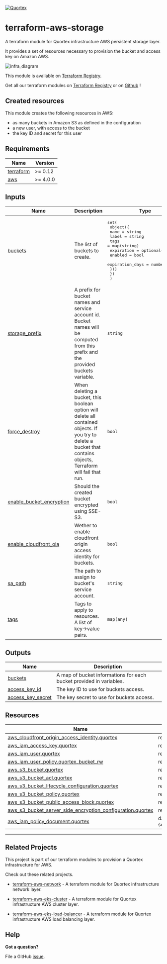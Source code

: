 <!-- BEGINNING OF PRE-COMMIT-TERRAFORM DOCS HOOK -->
[![Quortex][logo]](https://quortex.io)

# terraform-aws-storage

A terraform module for Quortex infrastructure AWS persistent storage layer.

It provides a set of resources necessary to provision the bucket and access key on Amazon AWS.

![infra_diagram]

This module is available on [Terraform Registry][registry_tf_aws-eks_storage].

Get all our terraform modules on [Terraform Registry][registry_tf_modules] or on [Github][github_tf_modules] !

## Created resources

This module creates the following resources in AWS:
- as many buckets in Amazon S3 as defined in the configuration
- a new user, with access to the bucket
- the key ID and secret for this user


## Requirements

| Name | Version |
|------|---------|
| <a name="requirement_terraform"></a> [terraform](#requirement\_terraform) | >= 0.12 |
| <a name="requirement_aws"></a> [aws](#requirement\_aws) | >= 4.0.0 |

## Inputs

| Name | Description | Type | Default | Required |
|------|-------------|------|---------|:--------:|
| <a name="input_buckets"></a> [buckets](#input\_buckets) | The list of buckets to create. | <pre>set(<br>    object({<br>      name  = string<br>      label = string<br>      tags  = map(string)<br>      expiration = optional(object({<br>        enabled         = bool<br>        expiration_days = number<br>      }))<br>    })<br>  )</pre> | `[]` | no |
| <a name="input_storage_prefix"></a> [storage\_prefix](#input\_storage\_prefix) | A prefix for bucket names and service account id. Bucket names will be computed from this prefix and the provided buckets variable. | `string` | `"quortex"` | no |
| <a name="input_force_destroy"></a> [force\_destroy](#input\_force\_destroy) | When deleting a bucket, this boolean option will delete all contained objects. If you try to delete a bucket that contains objects, Terraform will fail that run. | `bool` | `false` | no |
| <a name="input_enable_bucket_encryption"></a> [enable\_bucket\_encryption](#input\_enable\_bucket\_encryption) | Should the created bucket encrypted using SSE-S3. | `bool` | `true` | no |
| <a name="input_enable_cloudfront_oia"></a> [enable\_cloudfront\_oia](#input\_enable\_cloudfront\_oia) | Wether to enable cloudfront origin access identity for buckets. | `bool` | `false` | no |
| <a name="input_sa_path"></a> [sa\_path](#input\_sa\_path) | The path to assign to bucket's service account. | `string` | `"/system/"` | no |
| <a name="input_tags"></a> [tags](#input\_tags) | Tags to apply to resources. A list of key->value pairs. | `map(any)` | `{}` | no |

## Outputs

| Name | Description |
|------|-------------|
| <a name="output_buckets"></a> [buckets](#output\_buckets) | A map of bucket informations for each bucket provided in variables. |
| <a name="output_access_key_id"></a> [access\_key\_id](#output\_access\_key\_id) | The key ID to use for buckets access. |
| <a name="output_access_key_secret"></a> [access\_key\_secret](#output\_access\_key\_secret) | The key secret to use for buckets access. |

## Resources

| Name | Type |
|------|------|
| [aws_cloudfront_origin_access_identity.quortex](https://registry.terraform.io/providers/hashicorp/aws/latest/docs/resources/cloudfront_origin_access_identity) | resource |
| [aws_iam_access_key.quortex](https://registry.terraform.io/providers/hashicorp/aws/latest/docs/resources/iam_access_key) | resource |
| [aws_iam_user.quortex](https://registry.terraform.io/providers/hashicorp/aws/latest/docs/resources/iam_user) | resource |
| [aws_iam_user_policy.quortex_bucket_rw](https://registry.terraform.io/providers/hashicorp/aws/latest/docs/resources/iam_user_policy) | resource |
| [aws_s3_bucket.quortex](https://registry.terraform.io/providers/hashicorp/aws/latest/docs/resources/s3_bucket) | resource |
| [aws_s3_bucket_acl.quortex](https://registry.terraform.io/providers/hashicorp/aws/latest/docs/resources/s3_bucket_acl) | resource |
| [aws_s3_bucket_lifecycle_configuration.quortex](https://registry.terraform.io/providers/hashicorp/aws/latest/docs/resources/s3_bucket_lifecycle_configuration) | resource |
| [aws_s3_bucket_policy.quortex](https://registry.terraform.io/providers/hashicorp/aws/latest/docs/resources/s3_bucket_policy) | resource |
| [aws_s3_bucket_public_access_block.quortex](https://registry.terraform.io/providers/hashicorp/aws/latest/docs/resources/s3_bucket_public_access_block) | resource |
| [aws_s3_bucket_server_side_encryption_configuration.quortex](https://registry.terraform.io/providers/hashicorp/aws/latest/docs/resources/s3_bucket_server_side_encryption_configuration) | resource |
| [aws_iam_policy_document.quortex](https://registry.terraform.io/providers/hashicorp/aws/latest/docs/data-sources/iam_policy_document) | data source |


---

## Related Projects

This project is part of our terraform modules to provision a Quortex infrastructure for AWS.

Check out these related projects.

- [terraform-aws-network][registry_tf_aws-eks_network] - A terraform module for Quortex infrastructure network layer.

- [terraform-aws-eks-cluster][registry_tf_aws-eks_cluster] - A terraform module for Quortex infrastructure AWS cluster layer.

- [terraform-aws-eks-load-balancer][registry_tf_aws-eks_load_balancer] - A terraform module for Quortex infrastructure AWS load balancing layer.

[logo]: https://storage.googleapis.com/quortex-assets/logo.webp
[infra_diagram]: https://storage.googleapis.com/quortex-assets/infra_aws_001.jpg

[registry_tf_modules]: https://registry.terraform.io/modules/quortex
[registry_tf_aws-eks_network]: https://registry.terraform.io/modules/quortex/network/aws
[registry_tf_aws-eks_cluster]: https://registry.terraform.io/modules/quortex/eks-cluster/aws
[registry_tf_aws-eks_load_balancer]: https://registry.terraform.io/modules/quortex/load-balancer/aws
[registry_tf_aws-eks_storage]: https://registry.terraform.io/modules/quortex/storage/aws
[github_tf_modules]: https://github.com/quortex?q=terraform-


## Help

**Got a question?**

File a GitHub [issue](https://github.com/quortex/terraform-aws-storage/issues).
<!-- END OF PRE-COMMIT-TERRAFORM DOCS HOOK -->
